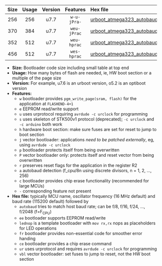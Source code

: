 |Size|Usage|Version|Features|Hex file|
|:-:|:-:|:-:|:-:|:--|
|256|256|u7.7|`w-u-jPra-`|[urboot_atmega323_autobaud_lednop_ur_vbl.hex](https://raw.githubusercontent.com/stefanrueger/urboot.hex/main/mcus/atmega323/autobaud/urboot_atmega323_autobaud_lednop_ur_vbl.hex)|
|370|384|u7.7|`weu-jPrac`|[urboot_atmega323_autobaud_ee_lednop_fr_ce_ur_vbl.hex](https://raw.githubusercontent.com/stefanrueger/urboot.hex/main/mcus/atmega323/autobaud/urboot_atmega323_autobaud_ee_lednop_fr_ce_ur_vbl.hex)|
|352|512|u7.7|`weu-hprac`|[urboot_atmega323_autobaud_ee_lednop_fr_ce_ur.hex](https://raw.githubusercontent.com/stefanrueger/urboot.hex/main/mcus/atmega323/autobaud/urboot_atmega323_autobaud_ee_lednop_fr_ce_ur.hex)|
|456|512|u7.7|`wes-hprac`|[urboot_atmega323_autobaud_ee_lednop_fr_ce.hex](https://raw.githubusercontent.com/stefanrueger/urboot.hex/main/mcus/atmega323/autobaud/urboot_atmega323_autobaud_ee_lednop_fr_ce.hex)|

- **Size:** Bootloader code size including small table at top end
- **Usage:** How many bytes of flash are needed, ie, HW boot section or a multiple of the page size
- **Version:** For example, u7.6 is an urboot version, o5.2 is an optiboot version
- **Features:**
  + `w` bootloader provides `pgm_write_page(sram, flash)` for the application at `FLASHEND-4+1`
  + `e` EEPROM read/write support
  + `u` uses urprotocol requiring `avrdude -c urclock` for programming
  + `s` uses skeleton of STK500v1 protocol (deprecated); `-c urclock` and `-c arduino` both work
  + `h` hardware boot section: make sure fuses are set for reset to jump to boot section
  + `j` vector bootloader: applications *need to be patched externally*, eg, using `avrdude -c urclock`
  + `p` bootloader protects itself from being overwritten
  + `P` vector bootloader only: protects itself and reset vector from being overwritten
  + `r` preserves reset flags for the application in the register R2
  + `a` autobaud detection (f_cpu/8n using discrete divisors, n = 1, 2, ..., 256)
  + `c` bootloader provides chip erase functionality (recommended for large MCUs)
  + `-` corresponding feature not present
- **Hex file:** typically MCU name, oscillator frequency (16 MHz default) and baud rate (115200 default) followed by
  + `autobaud` tries to match host baud rate; can be f/8, f/16, f/24, ..., f/2048 (f=F<sub>CPU</sub>)
  + `ee` bootloader supports EEPROM read/write
  + `lednop` is a template bootloader with `mov rx,rx` nops as placeholders for LED operations
  + `fr` bootloader provides non-essential code for smoother error handing
  + `ce` bootloader provides a chip erase command
  + `ur` uses urprotocol and requires `avrdude -c urclock` for programming
  + `vbl` vector bootloader: set fuses to jump to reset, not the HW boot section
